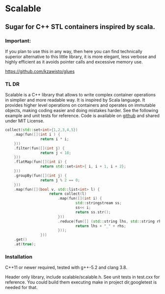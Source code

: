 # Scalable

## Sugar for C++ STL containers inspired by scala.
### Important:

If you plan to use this in any way, then here you can find technically superior alternative to this little library, it is more elegant, less verbose and highly efficient as it avoids pointer calls and excessive memory use. 

https://github.com/kzawisto/glues


### TL DR

Scalable is a C++ library that allows to write complex container operations in simplier and more readable way. It is inspired by Scala language. It provides higher level operations on containers and operates on immutable objects, making coding easier and doing mistakes harder. See the following example and unit tests for reference. Code is available on [github](https://github.com/kzawisto/scalable) and shared under MIT License.
```c++
collect(std::set<int>{1,2,3,4,5})
    .map(fun([](int i ) {
                return i * i;
    }))
    .filter(fun([](int j) {
                return j < 18;
    }))
    .flatMap(fun([](int i) {
                return std::set<int>{ i, i + 1, i + 2};
    }))
    .groupBy(fun([](int j) {
                return j % 2 == 0;
    })) 
    .map(fun([](bool v, std::list<int> l) {
                    return collect(l)
                        .map(fun([](int i) {
                                std::stringstream ss; 
                                ss<< i;
                                return ss.str();
                        }))
                        .reduce(fun([] (std::string lhs, std::string rhs){
                                return lhs + "_" + rhs;
                        }));
                }))
    .get()
    .at(true);

```


### Installation

C++11 or newer required, tested with g++-5.2 and clang 3.8.

Header only library, include scalable/scalable.h. See unit tests in test.cxx for reference. You could build them executing make in project dir,googletest is needed for that.

